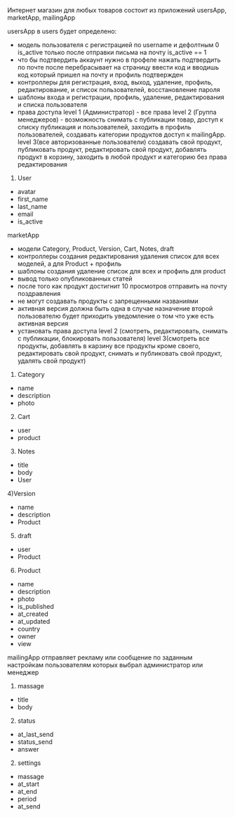Интернет магазин для любых товаров 
состоит из приложений usersApp, marketApp, mailingApp

usersApp
в users будет определено:
* модель пользователя с регистрацией по username и дефолтным 0 is_active только после отправки письма на почту is_active == 1
* что бы подтвердить аккаунт нужно в профеле нажать подтвердить по почте после перебрасывает на страницу ввести код и 
вводишь код который пришел на почту и профиль подтвержден
* контроллеры для регистрация, вход, выход, удаление, профиль, редактирование, и список пользователей, восстановление пароля
* шаблоны входа и регистрации, профиль, удаление, редактирования и списка пользователя
* права доступа 
level 1 (Администратор) - все права
level 2 (Группа менеджеров) - возможность снимать с публикации
товар, доступ к списку публикация и пользователей, заходить в профиль пользователей, создавать категории продуктов
доступ к mailingApp. 
level 3(все авторизованные пользователи) создавать свой продукт, публиковать продукт, редактировать свой продукт, 
добавлять продукт в корзину, заходить в любой продукт и категорию без права редактирования

1) User
* avatar
* first_name 
* last_name
* email
* is_active

marketApp
* модели Category, Product, Version, Cart, Notes, draft
* контроллеры создания редактирования удаления список для всех моделей, а для Product + профиль 
* шаблоны создания удаление список для всех и профиль для product
* вывод только опубликованных статей
* после того как продукт достигнит 10 просмотров отправить на почту поздравления
* не могут создавать продукты с запрещенными названиями
* активная версия должна быть одна в случае назначение второй пользователю будет приходить уведомление о том что уже есть активная версия
* установать права доступа level 2 (смотреть, редактировать, снимать с публикации, блокировать пользователя) 
level 3(смотреть все продукты, добавлять в карзину все продукты кроме своего, редактировать свой продукт, снимать и 
публиковать свой продукт, удалять свой продукт)

1) Category
* name 
* description
* photo

2) Cart
* user
* product

3) Notes
* title
* body
* User

4)Version
* name
* description
* Product

5) draft
* user
* Product

6) Product
* name 
* description
* photo
* is_published
* at_created
* at_updated
* country
* owner
* view

mailingApp
отправляет рекламу или сообщение по заданным настройкам пользователям которых выбрал администратор или менеджер
1) massage
* title
* body

2) status
* at_last_send
* status_send
* answer

2) settings
* massage
* at_start
* at_end
* period
* at_send
